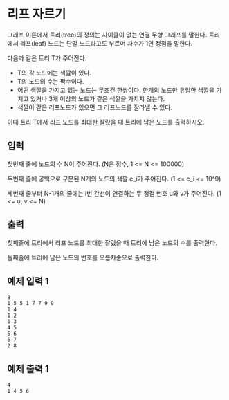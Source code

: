 # 리프 자르기

그래프 이론에서 트리(tree)의 정의는 사이클이 없는 연결 무향 그래프를 말한다. 트리에서 리프(leaf) 노드는 단말 노드라고도 부르며 차수가 1인 정점을 말한다.

다음과 같은 트리 T가 주어진다.

- T의 각 노드에는 색깔이 있다.
- T의 노드의 수는 짝수이다.
- 어떤 색깔을 가지고 있는 노드는 무조건 한쌍이다. 한개의 노드만 유일한 색깔을 가지고 있거나 3개 이상의 노드가 같은 색깔을 가지지 않는다.
- 색깔이 같은 리프노드가 있으면 그 리프노드를 잘라낼 수 있다.

이때 트리 T에서 리프 노드를 최대한 잘랐을 때 트리에 남은 노드를 출력하시오.



## 입력

첫번째 줄에 노드의 수 N이 주어진다. (N은 정수, 1 <= N <= 100000)

두번째 줄에 공백으로 구분된 N개의 노드의 색깔 c_i가 주어진다. (1 <= c_i <= 10^9)

세번째 줄부터 N-1개의 줄에는 i번 간선이 연결하는 두 정점 번호 u와 v가 주어진다. (1 <= u, v <= N)



## 출력

첫째줄에 트리에서 리프 노드를 최대한 잘랐을 때 트리에 남은 노드의 수를 출력한다.

둘째줄에 트리에 남은 노드의 번호를 오름차순으로 출력한다.



## 예제 입력 1

```
8
1 5 5 1 7 7 9 9
1 4
1 2
1 3
4 5
5 6
5 7
2 8
```

## 예제 출력 1

```
4
1 4 5 6
```

